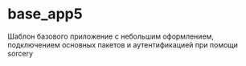 # base_app5
Шаблон базового приложение с небольшим оформлением, подключением основных пакетов и аутентификацией при помощи sorcery
